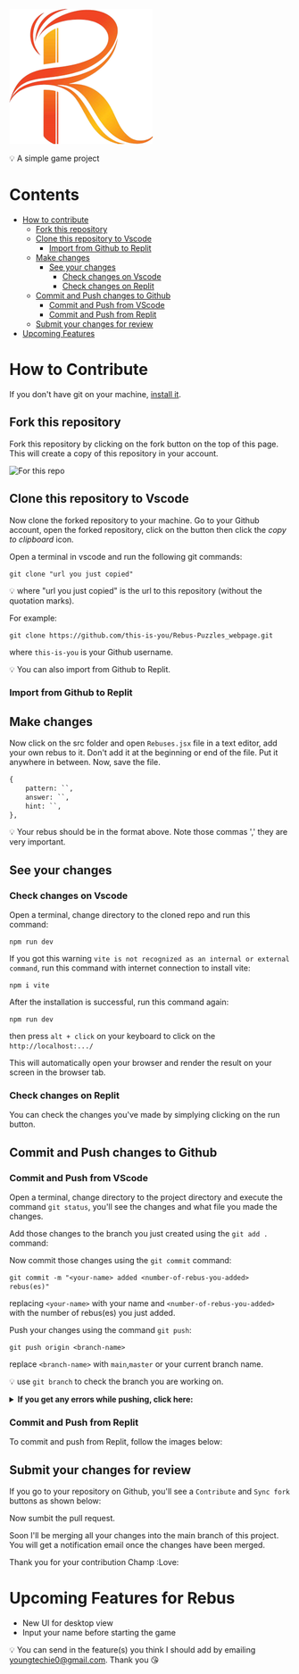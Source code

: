 ![Rebus](./public/images/Rebus_logo.png)

:bulb: A simple game project

# Contents

- [How to contribute](#How-to-Contribute)
  - [Fork this repository](#Fork-this-repository)
  - [Clone this repository to Vscode](#Clone-this-repository-to-Vscode)
    - [Import from Github to Replit](#Import-from-Github-to-Replit)
  - [Make changes](#Make-changes)
    - [See your changes](#See-your-changes)
      - [Check changes on Vscode](#Check-changes-on-Vscode)
      - [Check changes on Replit](#Check-changes-on-Replit)
  - [Commit and Push changes to Github](#Commit-and-Push-changes-to-Github)
    - [Commit and Push from VScode](#Commit-and-Push-from-VScode)
    - [Commit and Push from Replit](#Commit-and-Push-from-Replit)
  - [Submit your changes for review](#Submit-your-changes-for-review)
- [Upcoming Features](#Upcoming-Features)

# How to Contribute

If you don't have git on your machine, [install it](https://help.github.com/articles/set-up-git/).

## Fork this repository

Fork this repository by clicking on the fork button on the top of this page. This will create a copy of this repository in your account.

![For this repo](./public/images/1.png)

## Clone this repository to Vscode

Now clone the forked repository to your machine. Go to your Github account, open the forked repository, click on the button then click the _copy to clipboard_ icon.

Open a terminal in vscode and run the following git commands:

```
git clone "url you just copied"
```

:bulb: where "url you just copied" is the url to this repository (without the quotation marks).

For example:

```
git clone https://github.com/this-is-you/Rebus-Puzzles_webpage.git
```

where `this-is-you` is your Github username.

:bulb: You can also import from Github to Replit.

### Import from Github to Replit

## Make changes

Now click on the src folder and open `Rebuses.jsx` file in a text editor, add your own rebus to it. Don't add it at the beginning or end of the file. Put it anywhere in between. Now, save the file.

```
{
    pattern: ``,
    answer: ``,
    hint: ``,
},
```

:bulb: Your rebus should be in the format above. Note those commas ',' they are very important.

## See your changes

### Check changes on Vscode

Open a terminal, change directory to the cloned repo and run this command:

```
npm run dev
```

If you got this warning `vite is not recognized as an internal or external command`, run this command with internet connection to install vite:

 ```
 npm i vite
 ```

After the installation is successful, run this command again:

```
npm run dev
```

then press ```alt + click``` on your keyboard to click on the `http://localhost:.../`

This will automatically open your browser and render the result on your screen in the browser tab.

### Check changes on Replit

You can check the changes you've made by simplying clicking on the run button.

## Commit and Push changes to Github

### Commit and Push from VScode

Open a terminal, change directory to the project directory and execute the command `git status`, you'll see the changes and what file you made the changes.

Add those changes to the branch you just created using the `git add .` command:

Now commit those changes using the `git commit` command:

```
git commit -m "<your-name> added <number-of-rebus-you-added> rebus(es)"
```

replacing `<your-name>` with your name and `<number-of-rebus-you-added>` with the number of rebus(es) you just added.

Push your changes using the command `git push`:

```
git push origin <branch-name>
```

replace `<branch-name>` with `main`,`master` or your current branch name.

:bulb: use `git branch` to check the branch you are working on.

<details>
<summary> <strong>If you get any errors while pushing, click here:</strong> </summary>

- ### Authentication Error

     <pre>remote: Support for password authentication was removed on August 13, 2021. Please use a personal access token instead.
  remote: Please see https://github.blog/2020-12-15-token-authentication-requirements-for-git-operations/ for more information.
  fatal: Authentication failed for 'https://github.com/<your-username>/Rebus-Puzzles_webpage.git/'</pre>  
   Go to [GitHub's tutorial](https://docs.github.com/en/authentication/connecting-to-github-with-ssh/adding-a-new-ssh-key-to-your-github-account) on generating and configuring an SSH key to your account.

</details>

### Commit and Push from Replit

To commit and push from Replit, follow the images below:

## Submit your changes for review

If you go to your repository on Github, you'll see a `Contribute` and `Sync fork` buttons as shown below:

Now sumbit the pull request.

Soon I'll be merging all your changes into the main branch of this project. You will get a notification email once the changes have been merged.

Thank you for your contribution Champ :Love:

# Upcoming Features for Rebus
- New UI for desktop view
- Input your name before starting the game

:bulb: You can send in the feature(s) you think I should add by emailing youngtechie0@gmail.com. Thank you :kissing_heart: